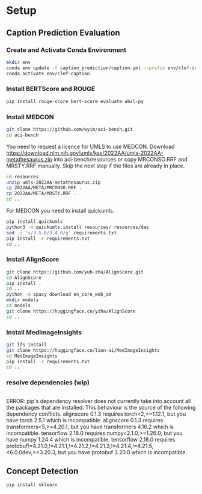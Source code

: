 # Setup

## Caption Prediction Evaluation

### Create and Activate Conda Environment
```sh
mkdir env
conda env update -f caption_prediction/caption.yml --prefix env/clef-caption
conda activate env/clef-caption
```

### Install BERTScore and ROUGE
```sh
pip install rouge-score bert-score evaluate absl-py
```

### Install MEDCON
```sh
git clone https://github.com/wyim/aci-bench.git
cd aci-bench
```

You need to request a licence for UMLS to use MEDCON. Download https://download.nlm.nih.gov/umls/kss/2022AA/umls-2022AA-metathesaurus.zip into aci-bench/resources or copy MRCONSO.RRF and MRSTY.RRF manually. Skip the next step if the files are already in place.

```sh
cd resources
unzip umls-2022AA-metathesaurus.zip
cp 2022AA/META/MRCONSO.RRF .
cp 2022AA/META/MRSTY.RRF .
cd ..
```
For MEDCON you need to install quickumls.
```sh
pip install quickumls
python3 -m quickumls.install resources/ resources/des
sed -i 's/3.5.0/3.4.0/g' requirements.txt
pip install -r requirements.txt
cd ..
```

### Install AlignScore
```sh
git clone https://github.com/yuh-zha/AlignScore.git
cd AlignScore
pip install .
cd ..
python -m spacy download en_core_web_sm
mkdir models
cd models
git clone https://huggingface.co/yzha/AlignScore
cd ..
```

### Install MedImageInsights
```sh
git lfs install
git clone https://huggingface.co/lion-ai/MedImageInsights
cd MedImageInsights
pip install -r requirements.txt
cd ..
```

### resolve dependencies (wip)
```sh

```
ERROR: pip's dependency resolver does not currently take into account all the packages that are installed. This behaviour is the source of the following dependency conflicts.
alignscore 0.1.3 requires torch<2,>=1.12.1, but you have torch 2.5.1 which is incompatible.
alignscore 0.1.3 requires transformers<5,>=4.20.1, but you have transformers 4.16.2 which is incompatible.
tensorflow 2.18.0 requires numpy<2.1.0,>=1.26.0, but you have numpy 1.24.4 which is incompatible.
tensorflow 2.18.0 requires protobuf!=4.21.0,!=4.21.1,!=4.21.2,!=4.21.3,!=4.21.4,!=4.21.5,<6.0.0dev,>=3.20.3, but you have protobuf 3.20.0 which is incompatible.

## Concept Detection
```sh
pip install sklearn
```